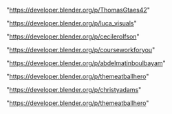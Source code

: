 "https://developer.blender.org/p/ThomasGtaes42"

"https://developer.blender.org/p/luca_visuals"

"https://developer.blender.org/p/cecilerolfson"

"https://developer.blender.org/p/courseworkforyou"

"https://developer.blender.org/p/abdelmatinboulbayam"

"https://developer.blender.org/p/themeatballhero"

 
"https://developer.blender.org/p/christyadams"


"https://developer.blender.org/p/themeatballhero"


 

